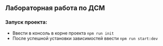 ## Лабораторная работа по ДСМ

### Запуск проекта:

-   Ввести в консоль в корне проекта `npm run init`
-   После успешной установки зависимостей ввести `npm run start:dev`

